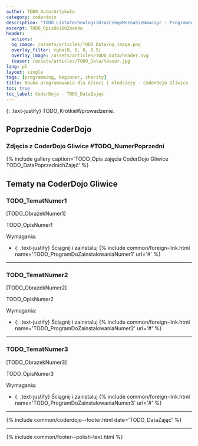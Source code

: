 ```yaml
---
author: TODO_AutorArtykułu
category: coderdojo
description: "TODO_ListaTechnologiiOrazCzegoMoznaSieNauczyc - Programowanie dla dzieci - CoderDojo Gliwice #TODO_NumerKolejny"
excerpt: TODO_OpisDo160Znaków
header:
  actions:
  og_image: /assets/articles/TODO_Data/og_image.png
  overlay_filter: rgba(0, 0, 0, 0.5)
  overlay_image: /assets/articles/TODO_Data/header.svg
  teaser: /assets/articles/TODO_Data/teaser.jpg
lang: pl
layout: single
tags: [programming, beginner, charity]
title: Nauka programowania dla dzieci i młodzieży - CoderDojo Gliwice - TODO_Rok-TODO_Miesiąc
toc: true
toc_label: CoderDojo - TODO_DataZajęć
---
```


{: .text-justify}
TODO_KrótkieWprowadzenie.

## Poprzednie CoderDojo

### Zdjęcia z CoderDojo Gliwice #TODO_NumerPoprzedni
{% include gallery caption='TODO_Opis zajęcia CoderDojo Gliwice TODO_DataPoprzednichZajęć' %}


## Tematy na CoderDojo Gliwice

### TODO_TematNumer1

[TODO_ObrazekNumer1]

TODO_OpisNumer1

Wymagania:
+ {: .text-justify} Ściągnij i zainstaluj {% include common/foreign-link.html name='TODO_ProgramDoZainstalowaniaNumer1' url='#' %}


----

### TODO_TematNumer2

[TODO_ObrazekNumer2]

TODO_OpisNumer2

Wymagania:
+ {: .text-justify} Ściągnij i zainstaluj {% include common/foreign-link.html name='TODO_ProgramDoZainstalowaniaNumer2' url='#' %}


----

### TODO_TematNumer3

[TODO_ObrazekNumer3]

TODO_OpisNumer3

Wymagania:
+ {: .text-justify} Ściągnij i zainstaluj {% include common/foreign-link.html name='TODO_ProgramDoZainstalowaniaNumer3' url='#' %}

----

{% include common/coderdojo--footer.html date='TODO_DataZajęć' %}

----
{% include common/footer--polish-text.html %}
